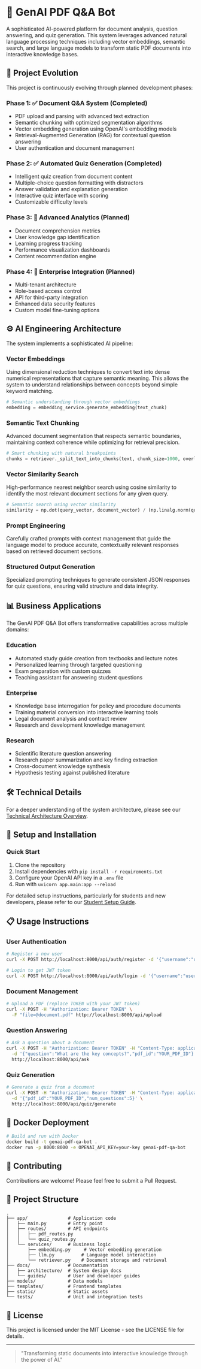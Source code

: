 # 🧠 GenAI PDF Q&A Bot

A sophisticated AI-powered platform for document analysis, question answering, and quiz generation. This system leverages advanced natural language processing techniques including vector embeddings, semantic search, and large language models to transform static PDF documents into interactive knowledge bases.

## 🚀 Project Evolution

This project is continuously evolving through planned development phases:

### Phase 1: ✅ Document Q&A System (Completed)
- PDF upload and parsing with advanced text extraction
- Semantic chunking with optimized segmentation algorithms
- Vector embedding generation using OpenAI's embedding models
- Retrieval-Augmented Generation (RAG) for contextual question answering
- User authentication and document management

### Phase 2: ✅ Automated Quiz Generation (Completed)
- Intelligent quiz creation from document content
- Multiple-choice question formatting with distractors
- Answer validation and explanation generation
- Interactive quiz interface with scoring
- Customizable difficulty levels

### Phase 3: 🔄 Advanced Analytics (Planned)
- Document comprehension metrics
- User knowledge gap identification
- Learning progress tracking
- Performance visualization dashboards
- Content recommendation engine

### Phase 4: 🔄 Enterprise Integration (Planned)
- Multi-tenant architecture
- Role-based access control
- API for third-party integration
- Enhanced data security features
- Custom model fine-tuning options

## ⚙️ AI Engineering Architecture

The system implements a sophisticated AI pipeline:

### Vector Embeddings
Using dimensional reduction techniques to convert text into dense numerical representations that capture semantic meaning. This allows the system to understand relationships between concepts beyond simple keyword matching.

```python
# Semantic understanding through vector embeddings
embedding = embedding_service.generate_embedding(text_chunk)
```

### Semantic Text Chunking
Advanced document segmentation that respects semantic boundaries, maintaining context coherence while optimizing for retrieval precision.

```python
# Smart chunking with natural breakpoints
chunks = retriever._split_text_into_chunks(text, chunk_size=1000, overlap=200)
```

### Vector Similarity Search
High-performance nearest neighbor search using cosine similarity to identify the most relevant document sections for any given query.

```python
# Semantic search using vector similarity
similarity = np.dot(query_vector, document_vector) / (np.linalg.norm(query_vector) * np.linalg.norm(document_vector))
```

### Prompt Engineering
Carefully crafted prompts with context management that guide the language model to produce accurate, contextually relevant responses based on retrieved document sections.

### Structured Output Generation
Specialized prompting techniques to generate consistent JSON responses for quiz questions, ensuring valid structure and data integrity.

## 📊 Business Applications

The GenAI PDF Q&A Bot offers transformative capabilities across multiple domains:

### Education
- Automated study guide creation from textbooks and lecture notes
- Personalized learning through targeted questioning
- Exam preparation with custom quizzes
- Teaching assistant for answering student questions

### Enterprise
- Knowledge base interrogation for policy and procedure documents
- Training material conversion into interactive learning tools
- Legal document analysis and contract review
- Research and development knowledge management

### Research
- Scientific literature question answering
- Research paper summarization and key finding extraction
- Cross-document knowledge synthesis
- Hypothesis testing against published literature

## 🛠️ Technical Details

For a deeper understanding of the system architecture, please see our [Technical Architecture Overview](docs/architecture/technical-overview.md).

## 🔧 Setup and Installation

### Quick Start

1. Clone the repository
2. Install dependencies with `pip install -r requirements.txt`
3. Configure your OpenAI API key in a `.env` file
4. Run with `uvicorn app.main:app --reload`

For detailed setup instructions, particularly for students and new developers, please refer to our [Student Setup Guide](docs/guides/student-setup-guide.md).

## 📋 Usage Instructions

### User Authentication
```bash
# Register a new user
curl -X POST http://localhost:8000/api/auth/register -d '{"username":"user","password":"pass"}'

# Login to get JWT token
curl -X POST http://localhost:8000/api/auth/login -d '{"username":"user","password":"pass"}'
```

### Document Management
```bash
# Upload a PDF (replace TOKEN with your JWT token)
curl -X POST -H "Authorization: Bearer TOKEN" \
  -F "file=@document.pdf" http://localhost:8000/api/upload
```

### Question Answering
```bash
# Ask a question about a document
curl -X POST -H "Authorization: Bearer TOKEN" -H "Content-Type: application/json" \
  -d '{"question":"What are the key concepts?","pdf_id":"YOUR_PDF_ID"}' \
  http://localhost:8000/api/ask
```

### Quiz Generation
```bash
# Generate a quiz from a document
curl -X POST -H "Authorization: Bearer TOKEN" -H "Content-Type: application/json" \
  -d '{"pdf_id":"YOUR_PDF_ID","num_questions":5}' \
  http://localhost:8000/api/quiz/generate
```

## 🐋 Docker Deployment

```bash
# Build and run with Docker
docker build -t genai-pdf-qa-bot .
docker run -p 8000:8000 -e OPENAI_API_KEY=your-key genai-pdf-qa-bot
```

## 👥 Contributing

Contributions are welcome! Please feel free to submit a Pull Request.

## 📁 Project Structure

```
.
├── app/               # Application code
│   ├── main.py        # Entry point
│   ├── routes/        # API endpoints
│   │   ├── pdf_routes.py
│   │   └── quiz_routes.py
│   └── services/      # Business logic
│       ├── embedding.py     # Vector embedding generation
│       ├── llm.py          # Language model interaction
│       └── retriever.py    # Document storage and retrieval
├── docs/              # Documentation
│   ├── architecture/  # System design docs
│   └── guides/        # User and developer guides
├── models/            # Data models
├── templates/         # Frontend templates
├── static/            # Static assets
└── tests/             # Unit and integration tests
```

## 📄 License

This project is licensed under the MIT License - see the LICENSE file for details.

---

> "Transforming static documents into interactive knowledge through the power of AI."
